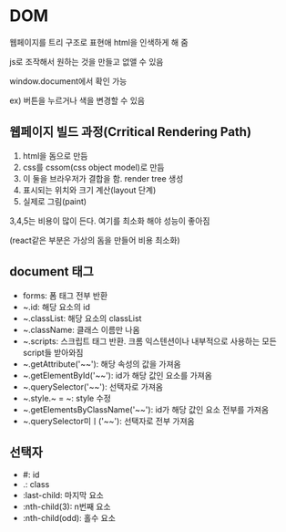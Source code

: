 # DOM

웹페이지를 트리 구조로 표현애 html을 인색하게 해 줌

js로 조작해서 원하는 것을 만들고 없앨 수 있음

window.document에서 확인 가능

ex) 버튼을 누르거나 색을 변경할 수 있음

## 웹페이지 빌드 과정(Crritical Rendering Path)

1. html을 돔으로 만듬
2. css를 cssom(css object model)로 만듬
3. 이 둘을 브라우저가 결합을 함. render tree 생성
4. 표시되는 위치와 크기 계산(layout 단계)
5. 실제로 그림(paint)

3,4,5는 비용이 많이 든다. 여기를 최소화 해야 성능이 좋아짐

(react같은 부분은 가상의 돔을 만들어 비용 최소화)

## document 태그

-   forms: 폼 태그 전부 반환
-   ~.id: 해당 요소의 id
-   ~.classList: 해당 요소의 classList
-   ~.className: 클래스 이름만 나옴
-   ~.scripts: 스크립트 태그 반환. 크롬 익스텐션이나 내부적으로 사용하는 모든 script들 받아와짐
-   ~.getAttribute('~~'): 해당 속성의 값을 가져옴
-   ~.getElementById('~~'): id가 해당 값인 요소를 가져옴
-   ~.querySelector('~~'): 선택자로 가져옴
-   ~.style.~ = ~: style 수정
-   ~.getElementsByClassName('~~'): id가 해당 값인 요소 전부를 가져옴
-   ~.querySelector미ㅣ('~~'): 선택자로 전부 가져옴

## 선택자

-   #: id
-   .: class
-   :last-child: 마지막 요소
-   :nth-child(3): n번째 요소
-   :nth-child(odd): 홀수 요소
